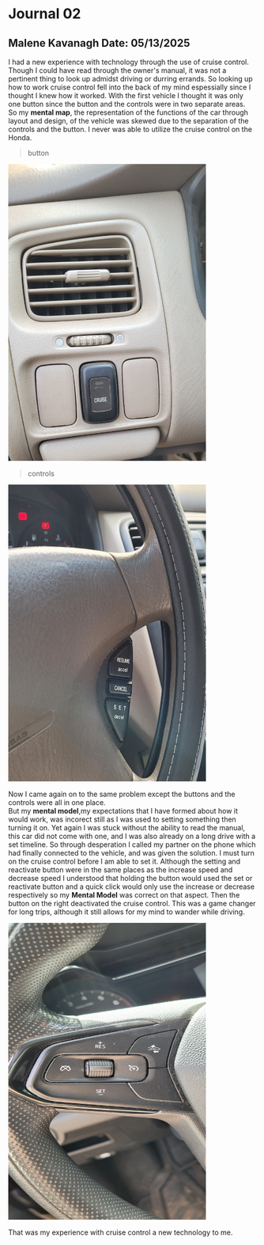 # Journal 02


## Malene Kavanagh   Date: 05/13/2025


I had a new experience with technology through the use of cruise control. Though I could have read through the owner's manual,
it was not a pertinent thing to look up admidst driving or durring errands. 
So looking up how to work cruise control fell into the back of my mind espessially since I thought I knew how it worked.
With the first vehicle I thought it was only one button since the button and the controls were in two separate areas.  
So my **mental map**, the representation of the functions of the car through layout and design, of the vehicle was skewed due to the separation of the controls and the button.
I never was able to utilize the cruise control on the Honda.

> button
<img src="honda2.jpg" width="400" height="600">

> controls
<img src="honda1.jpg" width="400" height="600">
  
Now I came again on to the same problem except the buttons and the controls were all in one place.  
But my **mental model**,my expectations that I have formed about how it would work, was incorect still as I was used to setting something then turning it on.
Yet again I was stuck without the ability to read the manual, this car did not come with one, and I was also already on a long drive with a set timeline.
So through desperation I called my partner on the phone which had finally connected to the vehicle, and was given the solution.
I must turn on the cruise control before I am able to set it. Although the setting and reactivate button were in the same places as the increase speed and decrease speed 
I understood that holding the button would used the set or reactivate button and a quick click would only use the increase or decrease respectively so my **Mental Model** was correct on that aspect.
Then the button on the right deactivated the cruise control. This was a game changer for long trips, although it still allows for my mind to wander while driving.

<img src="trailblazer.jpg" width="400" height="600">


That was my experience with cruise control a new technology to me.
